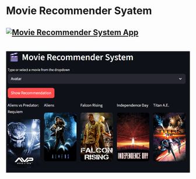 # Movie Recommender Syatem

## [![Movie Recommender System App](https://static.streamlit.io/badges/streamlit_badge_black_white.svg)](https://movierecommendermanoj.streamlit.app/)
# [![Movie Recommender Demo](image.png)](https://movierecommendermanoj.streamlit.app/)
